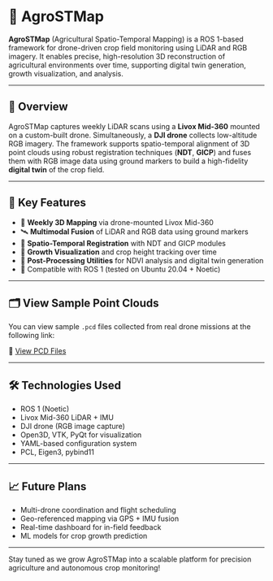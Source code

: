 # 🌾 AgroSTMap

**AgroSTMap** (Agricultural Spatio-Temporal Mapping) is a ROS 1-based framework for drone-driven crop field monitoring using LiDAR and RGB imagery. It enables precise, high-resolution 3D reconstruction of agricultural environments over time, supporting digital twin generation, growth visualization, and analysis.

---

## 📌 Overview

AgroSTMap captures weekly LiDAR scans using a **Livox Mid-360** mounted on a custom-built drone. Simultaneously, a **DJI drone** collects low-altitude RGB imagery. The framework supports spatio-temporal alignment of 3D point clouds using robust registration techniques (**NDT**, **GICP**) and fuses them with RGB image data using ground markers to build a high-fidelity **digital twin** of the crop field.

---

## 🚜 Key Features

- 🔁 **Weekly 3D Mapping** via drone-mounted Livox Mid-360
- 🛰️ **Multimodal Fusion** of LiDAR and RGB data using ground markers
- 🔄 **Spatio-Temporal Registration** with NDT and GICP modules
- 🌱 **Growth Visualization** and crop height tracking over time
- 🧠 **Post-Processing Utilities** for NDVI analysis and digital twin generation
- 🧰 Compatible with ROS 1 (tested on Ubuntu 20.04 + Noetic)

---

## 🗂 View Sample Point Clouds

You can view sample `.pcd` files collected from real drone missions at the following link:

🔗 [View PCD Files](https://pern-my.sharepoint.com/:f:/g/personal/25100190_lums_edu_pk/EhLL1Nm3fFBHkgywhFM2Cl0BDCuEzwHEMqaqhqeLgHw-xA?e=DdEJBN)

---

## 🛠 Technologies Used

- ROS 1 (Noetic)
- Livox Mid-360 LiDAR + IMU
- DJI drone (RGB image capture)
- Open3D, VTK, PyQt for visualization
- YAML-based configuration system
- PCL, Eigen3, pybind11

---

## 📈 Future Plans

- Multi-drone coordination and flight scheduling  
- Geo-referenced mapping via GPS + IMU fusion  
- Real-time dashboard for in-field feedback  
- ML models for crop growth prediction  

---

Stay tuned as we grow AgroSTMap into a scalable platform for precision agriculture and autonomous crop monitoring!
